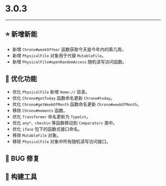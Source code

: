 # 3.0.3

---------------------

## ⭐ 新增新能

- 新增 `Chrono#weekOfYear` 函数获取今天是今年内的第几周。
- 新增 `PhysicalFile` 对象用于代替 `MutableFile`。
- 新增 `PhysicalFile#openRandomAccess` 随机读写访问函数。

## 👻 优化功能

- 优化 `PhysicalFile` 新增 `Home://` 目录。
- 优化 `Chrono#getToday` 函数命名更新 `Chrono#today`。
- 优化 `Chrono#getWeekOfMonth` 函数命名更新 `Chrono#weekOfMonth`。
- 移除 `Chrono#moments` 函数。
- 优化 `Transformer` 命名更新为 `TypeCvt`。
- 优化 `any*、checkin` 等函数移动到 `Comparators` 类中。
- 优化 `iface` 包下的函数式接口命名。
- 移除 `MutableFile` 对象。
- 移除 `PhysicalFile` 对象中所有随机读写访问接口。

## 🐞 BUG 修复

## 🔨 构建工具